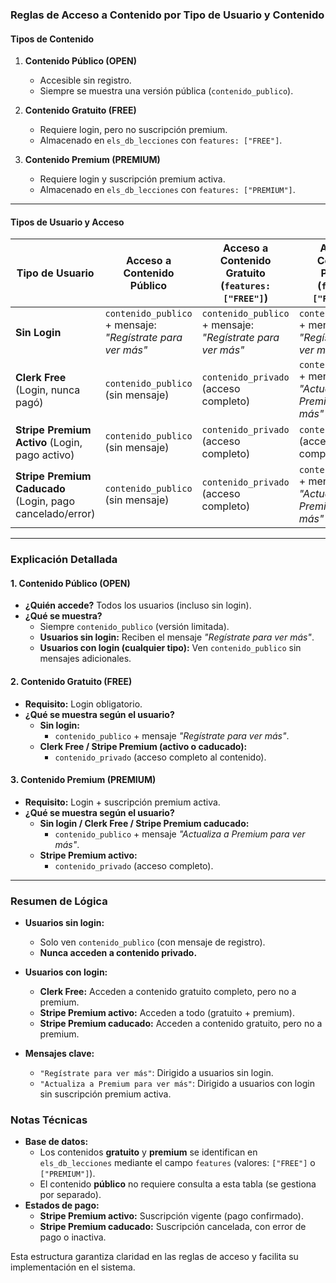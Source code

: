 ### **Reglas de Acceso a Contenido por Tipo de Usuario y Contenido**

#### **Tipos de Contenido**

1. **Contenido Público (OPEN)**

   - Accesible sin registro.
   - Siempre se muestra una versión pública (`contenido_publico`).

2. **Contenido Gratuito (FREE)**

   - Requiere login, pero no suscripción premium.
   - Almacenado en `els_db_lecciones` con `features: ["FREE"]`.

3. **Contenido Premium (PREMIUM)**
   - Requiere login y suscripción premium activa.
   - Almacenado en `els_db_lecciones` con `features: ["PREMIUM"]`.

---

#### **Tipos de Usuario y Acceso**

| Tipo de Usuario                                           | Acceso a Contenido Público                                 | Acceso a Contenido Gratuito (`features: ["FREE"]`)         | Acceso a Contenido Premium (`features: ["PREMIUM"]`)                |
| --------------------------------------------------------- | ---------------------------------------------------------- | ---------------------------------------------------------- | ------------------------------------------------------------------- |
| **Sin Login**                                             | `contenido_publico` + mensaje: _"Regístrate para ver más"_ | `contenido_publico` + mensaje: _"Regístrate para ver más"_ | `contenido_publico` + mensaje: _"Regístrate para ver más"_          |
| **Clerk Free** (Login, nunca pagó)                        | `contenido_publico` (sin mensaje)                          | `contenido_privado` (acceso completo)                      | `contenido_publico` + mensaje: _"Actualiza a Premium para ver más"_ |
| **Stripe Premium Activo** (Login, pago activo)            | `contenido_publico` (sin mensaje)                          | `contenido_privado` (acceso completo)                      | `contenido_privado` (acceso completo)                               |
| **Stripe Premium Caducado** (Login, pago cancelado/error) | `contenido_publico` (sin mensaje)                          | `contenido_privado` (acceso completo)                      | `contenido_publico` + mensaje: _"Actualiza a Premium para ver más"_ |

---

### **Explicación Detallada**

#### **1. Contenido Público (OPEN)**

- **¿Quién accede?** Todos los usuarios (incluso sin login).
- **¿Qué se muestra?**
  - Siempre `contenido_publico` (versión limitada).
  - **Usuarios sin login:** Reciben el mensaje _"Regístrate para ver más"_.
  - **Usuarios con login (cualquier tipo):** Ven `contenido_publico` sin mensajes adicionales.

#### **2. Contenido Gratuito (FREE)**

- **Requisito:** Login obligatorio.
- **¿Qué se muestra según el usuario?**
  - **Sin login:**
    - `contenido_publico` + mensaje _"Regístrate para ver más"_.
  - **Clerk Free / Stripe Premium (activo o caducado):**
    - `contenido_privado` (acceso completo al contenido).

#### **3. Contenido Premium (PREMIUM)**

- **Requisito:** Login + suscripción premium activa.
- **¿Qué se muestra según el usuario?**
  - **Sin login / Clerk Free / Stripe Premium caducado:**
    - `contenido_publico` + mensaje _"Actualiza a Premium para ver más"_.
  - **Stripe Premium activo:**
    - `contenido_privado` (acceso completo).

---

### **Resumen de Lógica**

- **Usuarios sin login:**

  - Solo ven `contenido_publico` (con mensaje de registro).
  - **Nunca acceden a contenido privado.**

- **Usuarios con login:**

  - **Clerk Free:** Acceden a contenido gratuito completo, pero no a premium.
  - **Stripe Premium activo:** Acceden a todo (gratuito + premium).
  - **Stripe Premium caducado:** Acceden a contenido gratuito, pero no a premium.

- **Mensajes clave:**
  - `"Regístrate para ver más"`: Dirigido a usuarios sin login.
  - `"Actualiza a Premium para ver más"`: Dirigido a usuarios con login sin suscripción premium activa.

### **Notas Técnicas**

- **Base de datos:**
  - Los contenidos **gratuito** y **premium** se identifican en `els_db_lecciones` mediante el campo `features` (valores: `["FREE"]` o `["PREMIUM"]`).
  - El contenido **público** no requiere consulta a esta tabla (se gestiona por separado).
- **Estados de pago:**
  - **Stripe Premium activo:** Suscripción vigente (pago confirmado).
  - **Stripe Premium caducado:** Suscripción cancelada, con error de pago o inactiva.

Esta estructura garantiza claridad en las reglas de acceso y facilita su implementación en el sistema.
